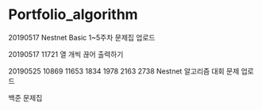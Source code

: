 # Portfolio_algorithm

20190517 Nestnet Basic 1~5주차 문제집 업로드

20190517 11721 열 개씩 끊어 출력하기

20190525 10869 11653 1834 1978 2163 2738 Nestnet 알고리즘 대회 문제 업로드

백준 문제집 
